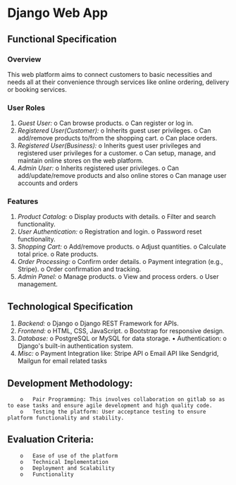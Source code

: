 # Django Web App

## Functional Specification

### Overview

This web platform aims to connect customers to basic necessities and needs all at their convenience through services like online ordering, delivery or booking services.

### User Roles

1. _Guest User:_
   o Can browse products.
   o Can register or log in.
2. _Registered User(Customer):_
   o Inherits guest user privileges.
   o Can add/remove products to/from the shopping cart.
   o Can place orders.
3. _Registered User(Business):_
   o Inherits guest user privileges and registered user privileges for a customer.
   o Can setup, manage, and maintain online stores on the web platform.
4. _Admin User:_
   o Inherits registered user privileges.
   o Can add/update/remove products and also online stores
   o Can manage user accounts and orders

### Features

1. _Product Catalog:_
   o Display products with details.
   o Filter and search functionality.
2. _User Authentication:_
   o Registration and login.
   o Password reset functionality.
3. _Shopping Cart:_
   o Add/remove products.
   o Adjust quantities.
   o Calculate total price.
   o Rate products.
4. _Order Processing:_
   o Confirm order details.
   o Payment integration (e.g., Stripe).
   o Order confirmation and tracking.
5. _Admin Panel:_
   o Manage products.
   o View and process orders.
   o User management.

## Technological Specification

1.  _Backend:_
    o Django
    o Django REST Framework for APIs.
2.  _Frontend:_
    o HTML, CSS, JavaScript.
    o Bootstrap for responsive design.
3.  _Database:_
    o PostgreSQL or MySQL for data storage.
    • Authentication:
    o Django's built-in authentication system.
4.  _Misc:_
    o Payment Integration like: Stripe API
    o Email API like Sendgrid, Mailgun for email related tasks

## Development Methodology:

        o	Pair Programming: This involves collaboration on gitlab so as to ease tasks and ensure agile development and high quality code.
        o	Testing the platform: User acceptance testing to ensure platform functionality and stability.

## Evaluation Criteria:

        o	Ease of use of the platform
        o	Technical Implementation
        o	Deployment and Scalability
        o	Functionality
